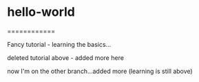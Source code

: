 # hello-world


============

Fancy tutorial - learning the basics...

deleted tutorial above - added more here


now I'm on the other branch...added more (learning is still above)
